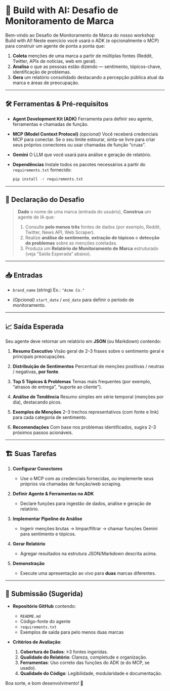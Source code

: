 # 🚀 Build with AI: Desafio de Monitoramento de Marca

Bem-vindo ao Desafio de Monitoramento de Marca do nosso workshop Build with AI!
Neste exercício você usará o ADK (e opcionalmente o MCP) para construir um agente de ponta a ponta que:

1. **Coleta** menções de uma marca a partir de múltiplas fontes (Reddit, Twitter, APIs de notícias, web em geral).
2. **Analisa** o que as pessoas estão dizendo — sentimento, tópicos-chave, identificação de problemas.
3. **Gera** um relatório consolidado destacando a percepção pública atual da marca e áreas de preocupação.

---

## 🛠 Ferramentas & Pré-requisitos

- **Agent Development Kit (ADK)**
  Ferramenta para definir seu agente, ferramentas e chamadas de função.

- **MCP (Model Context Protocol)** _(opcional)_
  Você receberá credenciais MCP para conectar. Se o seu limite estourar, sinta-se livre para criar seus próprios conectores ou usar chamadas de função “cruas”.

- **Gemini**
  O LLM que você usará para análise e geração de relatório.

- **Dependências**
  Instale todos os pacotes necessários a partir do `requirements.txt` fornecido:

  ```bash
  pip install -r requirements.txt
  ```

---

## 🚦 Declaração do Desafio

> **Dado** o nome de uma marca (entrada do usuário),
> **Construa** um agente de IA que:
> 1. Consulte **pelo menos três** fontes de dados (por exemplo, Reddit, Twitter, News API, Web Scraper).
> 2. Realize **análise de sentimento**, **extração de tópicos** e **detecção de problemas** sobre as menções coletadas.
> 3. Produza um **Relatório de Monitoramento de Marca** estruturado (veja “Saída Esperada” abaixo).

---

## 📥 Entradas

- `brand_name` (string)
  Ex.: `"Acme Co."`

- *(Opcional)* `start_date` / `end_date` para definir o período de monitoramento.

---

## 📈 Saída Esperada

Seu agente deve retornar um relatório em **JSON** (ou Markdown) contendo:

1. **Resumo Executivo**
   Visão geral de 2–3 frases sobre o sentimento geral e principais preocupações.

2. **Distribuição de Sentimentos**
   Percentual de menções positivas / neutras / negativas, **por fonte**.

3. **Top 5 Tópicos & Problemas**
   Temas mais frequentes (por exemplo, “atrasos de entrega”, “suporte ao cliente”).

4. **Análise de Tendência**
   Resumo simples em série temporal (menções por dia), destacando picos.

5. **Exemplos de Menções**
   2–3 trechos representativos (com fonte e link) para cada categoria de sentimento.

6. **Recomendações**
   Com base nos problemas identificados, sugira 2–3 próximos passos acionáveis.

---

## 🏗 Suas Tarefas

1. **Configurar Conectores**
   - Use o MCP com as credenciais fornecidas,
     _ou_ implemente seus próprios via chamadas de função/web scraping.

2. **Definir Agente & Ferramentas no ADK**
   - Declare funções para ingestão de dados, análise e geração de relatório.

3. **Implementar Pipeline de Análise**
   - Ingerir menções brutas → limpar/filtrar → chamar funções Gemini para sentimento e tópicos.

4. **Gerar Relatório**
   - Agregar resultados na estrutura JSON/Markdown descrita acima.

5. **Demonstração**
   - Execute uma apresentação ao vivo para **duas** marcas diferentes.

---

## 📝 Submissão (Sugerida)

- **Repositório GitHub** contendo:
  - `README.md`
  - Código-fonte do agente
  - `requirements.txt`
  - Exemplos de saída para pelo menos duas marcas

- **Critérios de Avaliação**:
  1. **Cobertura de Dados**: ≥3 fontes ingeridas.
  2. **Qualidade do Relatório**: Clareza, completude e organização.
  3. **Ferramentas**: Uso correto das funções do ADK (e do MCP, se usado).
  4. **Qualidade do Código**: Legibilidade, modularidade e documentação.

Boa sorte, e bom desenvolvimento! 🌟
